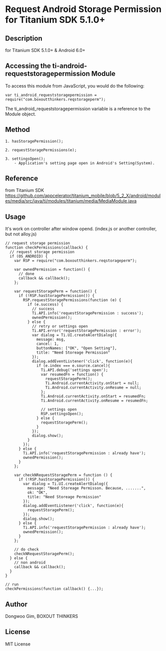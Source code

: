 # Request Android Storage Permission for Titanium SDK 5.1.0+

## Description

for Titanium SDK 5.1.0+ & Android 6.0+

## Accessing the ti-android-requeststoragepermission Module

To access this module from JavaScript, you would do the following:

    var ti_android_requeststoragepermission = require("com.boxoutthinkers.reqstorageperm");

The ti_android_requeststoragepermission variable is a reference to the Module object.

## Method
	1. hasStoragePermission();

	2. requestStoragePermissions(e);

	3. settingsOpen();
		- Application's setting page open in Android's Setting(System).

## Reference

from Titanium SDK
https://github.com/appcelerator/titanium_mobile/blob/5_2_X/android/modules/media/src/java/ti/modules/titanium/media/MediaModule.java

## Usage
It's work on controller after window opend. (index.js or another controller, but not alloy.js)

    // request storage permission
    function checkPermissions(callback) {
      // request storage permission
      if (OS_ANDROID) {
        var RSP = require("com.boxoutthinkers.reqstorageperm");

        var ownedPermission = function() {
          // done
          callback && callback();
        };

        var requestStoragePerm = function() {
          if (!RSP.hasStoragePermission()) {
            RSP.requestStoragePermissions(function (e) {
              if (e.success) {
                // success
                Ti.API.info('requestStoragePermission : success');
                ownedPermission();
              } else {
                // retry or settings open
                Ti.API.error('requestStoragePermission : error');
                var dialog = Ti.UI.createAlertDialog({
                  message: msg,
                  cancel: 1,
                  buttonNames: ["OK", "Open Setting"],
                  title: "Need Storeage Permission"
                });
                dialog.addEventListener('click', function(e){
                  if (e.index === e.source.cancel){
                    Ti.API.debug('settings open');
                    var resumedFn = function() {
                      requestStoragePerm();
                      Ti.Android.currentActivity.onStart = null;
                      Ti.Android.currentActivity.onResume = null;
                    };
                    Ti.Android.currentActivity.onStart = resumedFn;
                    Ti.Android.currentActivity.onResume = resumedFn;

                    // settings open
                    RSP.settingsOpen();
                  } else {
                    requestStoragePerm();
                  }
                });
                dialog.show();
              }
            });
          } else {
            Ti.API.info('requestStoragePermission : already have');
            ownedPermission();
          }
        };

        var checkNRequestStoragePerm = function () {
          if (!RSP.hasStoragePermission()) {
            var dialog = Ti.UI.createAlertDialog({
              message: "Need Storeage Permisson. Because, .......",
              ok: "OK",
              title: "Need Storeage Permission"
            });
            dialog.addEventListener('click', function(e){
              requestStoragePerm();
            });
            dialog.show();
          } else {
            Ti.API.info('requestStoragePermission : already have');
            ownedPermission();
          }
        };

        // do check
        checkNRequestStoragePerm();
      } else {
        // non android
        callback && callback();
      }
    }
    
    // run
    checkPermissions(function callback() {...});
  

## Author

Dongwoo Gim, BOXOUT THINKERS

## License

MIT License
